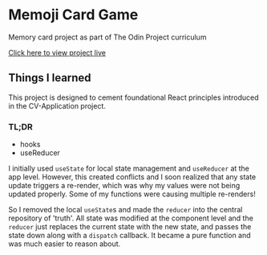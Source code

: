# Memoji Card Game

Memory card project as part of The Odin Project curriculum

[Click here to view project live](https://athma-vasi.github.io/Memory-Card/)

## Things I learned

This project is designed to cement foundational React principles introduced in the CV-Application project.

### TL;DR

- hooks
- useReducer

I initially used `useState` for local state management and `useReducer` at the app level. However, this created conflicts and I soon realized that any state update triggers a re-render, which was why my values were not being updated properly. Some of my functions were causing multiple re-renders!

So I removed the local `useState`s and made the `reducer` into the central repository of 'truth'. All state was modified at the component level and the `reducer` just replaces the current state with the new state, and passes the state down along with a `dispatch` callback. It became a pure function and was much easier to reason about.
